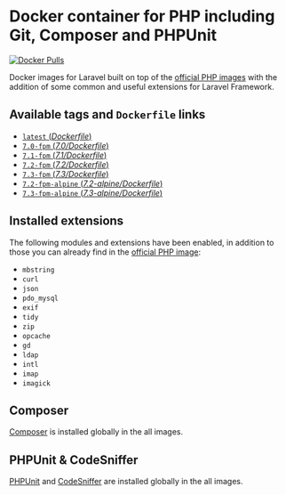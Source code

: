 # Docker container for PHP including Git, Composer and PHPUnit
[![Docker Pulls](https://img.shields.io/docker/pulls/karbon001/docker-laravel-php.svg)](https://hub.docker.com/r/karbon001/docker-laravel-php/)

Docker images for Laravel built on top of the [official PHP images](https://hub.docker.com/r/_/php/) with the addition of some common and useful extensions for Laravel Framework.

## Available tags and `Dockerfile` links
- [`latest` (_Dockerfile_)](https://github.com/kfkawalec/gitlab-ci-laravel-php/blob/master/Dockerfile)
- [`7.0-fpm` (_7.0/Dockerfile_)](https://github.com/kfkawalec/gitlab-ci-laravel-php/blob/master/7.0/Dockerfile)
- [`7.1-fpm` (_7.1/Dockerfile_)](https://github.com/kfkawalec/gitlab-ci-laravel-php/blob/master/7.1/Dockerfile)
- [`7.2-fpm` (_7.2/Dockerfile_)](https://github.com/kfkawalec/gitlab-ci-laravel-php/blob/master/7.2/Dockerfile)
- [`7.3-fpm` (_7.3/Dockerfile_)](https://github.com/kfkawalec/gitlab-ci-laravel-php/blob/master/7.3/Dockerfile)
- [`7.2-fpm-alpine` (_7.2-alpine/Dockerfile_)](https://github.com/kfkawalec/gitlab-ci-laravel-php/blob/master/7.2-alpine/Dockerfile)
- [`7.3-fpm-alpine` (_7.3-alpine/Dockerfile_)](https://github.com/kfkawalec/gitlab-ci-laravel-php/blob/master/7.3-alpine/Dockerfile)

## Installed extensions
The following modules and extensions have been enabled,
in addition to those you can already find in the [official PHP image](https://hub.docker.com/r/_/php/):

- `mbstring`
- `curl`
- `json`
- `pdo_mysql`
- `exif`
- `tidy`
- `zip`
- `opcache`
- `gd`
- `ldap`
- `intl`
- `imap`
- `imagick`

## Composer
[Composer](https://getcomposer.org) is installed globally in the all images.

## PHPUnit & CodeSniffer
[PHPUnit](https://phpunit.de/) and [CodeSniffer](https://github.com/squizlabs/PHP_CodeSniffer) are installed globally in the all images.
